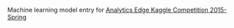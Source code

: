 Machine learning model entry for [Analytics Edge Kaggle Competition 2015-Spring](https://www.kaggle.com/c/15-071x-the-analytics-edge-competition-spring-2015)

